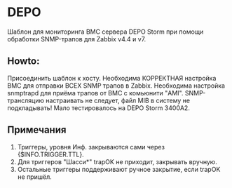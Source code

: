 # DEPO
Шаблон для мониторинга BMC сервера DEPO Storm при помощи обработки SNMP-трапов для Zabbix v4.4 и v7.

## Howto:
Присоединить шаблон к хосту. Необходима КОРРЕКТНАЯ настройка BMC для отправки ВСЕХ SNMP трапов в Zabbix.
Необходима настройка snmptrapd для приёма трапов от BMC с комьюнити "AMI".
SNMP-трансляцию настраивать не следует, файл MIB в систему не подкладывать!
Мало тестировалось на DEPO Storm 3400A2.

## Примечания
1. Триггеры, уровня Инф. закрываются сами через {$INFO.TRIGGER.TTL}.
2. Для триггеров "Шасси*" trapOK не приходит, закрывать вручную.
3. Остальные триггеры поддерживают ручное закрытие, если trapOK не пришёл.
